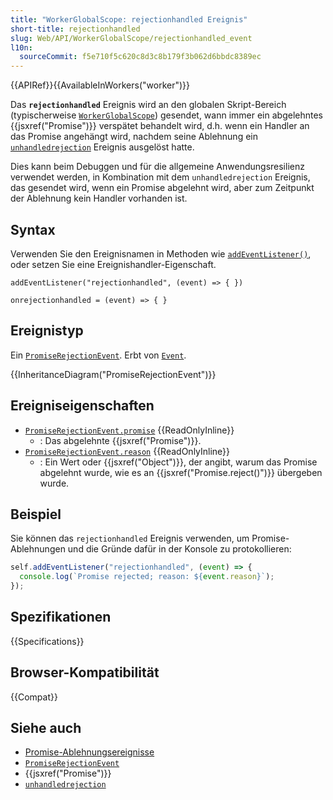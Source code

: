 ```yaml
---
title: "WorkerGlobalScope: rejectionhandled Ereignis"
short-title: rejectionhandled
slug: Web/API/WorkerGlobalScope/rejectionhandled_event
l10n:
  sourceCommit: f5e710f5c620c8d3c8b179f3b062d6bbdc8389ec
---
```


{{APIRef}}{{AvailableInWorkers("worker")}}

Das **`rejectionhandled`** Ereignis wird an den globalen Skript-Bereich (typischerweise [`WorkerGlobalScope`](/de/docs/Web/API/WorkerGlobalScope)) gesendet, wann immer ein abgelehntes {{jsxref("Promise")}} verspätet behandelt wird, d.h. wenn ein Handler an das Promise angehängt wird, nachdem seine Ablehnung ein [`unhandledrejection`](/de/docs/Web/API/WorkerGlobalScope/unhandledrejection_event) Ereignis ausgelöst hatte.

Dies kann beim Debuggen und für die allgemeine Anwendungsresilienz verwendet werden, in Kombination mit dem `unhandledrejection` Ereignis, das gesendet wird, wenn ein Promise abgelehnt wird, aber zum Zeitpunkt der Ablehnung kein Handler vorhanden ist.

## Syntax

Verwenden Sie den Ereignisnamen in Methoden wie [`addEventListener()`](/de/docs/Web/API/EventTarget/addEventListener), oder setzen Sie eine Ereignishandler-Eigenschaft.

```js-nolint
addEventListener("rejectionhandled", (event) => { })

onrejectionhandled = (event) => { }
```

## Ereignistyp

Ein [`PromiseRejectionEvent`](/de/docs/Web/API/PromiseRejectionEvent). Erbt von [`Event`](/de/docs/Web/API/Event).

{{InheritanceDiagram("PromiseRejectionEvent")}}

## Ereigniseigenschaften

- [`PromiseRejectionEvent.promise`](/de/docs/Web/API/PromiseRejectionEvent/promise) {{ReadOnlyInline}}
  - : Das abgelehnte {{jsxref("Promise")}}.
- [`PromiseRejectionEvent.reason`](/de/docs/Web/API/PromiseRejectionEvent/reason) {{ReadOnlyInline}}
  - : Ein Wert oder {{jsxref("Object")}}, der angibt, warum das Promise abgelehnt wurde, wie es an {{jsxref("Promise.reject()")}} übergeben wurde.

## Beispiel

Sie können das `rejectionhandled` Ereignis verwenden, um Promise-Ablehnungen und die Gründe dafür in der Konsole zu protokollieren:

```js
self.addEventListener("rejectionhandled", (event) => {
  console.log(`Promise rejected; reason: ${event.reason}`);
});
```

## Spezifikationen

{{Specifications}}

## Browser-Kompatibilität

{{Compat}}

## Siehe auch

- [Promise-Ablehnungsereignisse](/de/docs/Web/JavaScript/Guide/Using_promises#promise_rejection_events)
- [`PromiseRejectionEvent`](/de/docs/Web/API/PromiseRejectionEvent)
- {{jsxref("Promise")}}
- [`unhandledrejection`](/de/docs/Web/API/WorkerGlobalScope/unhandledrejection_event)
